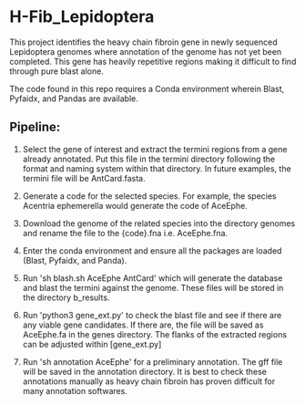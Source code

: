 # H-Fib_Lepidoptera

This project identifies the heavy chain fibroin gene in newly sequenced Lepidoptera genomes where annotation of the genome has not yet been completed. This gene has heavily repetitive regions making it difficult to find through pure blast alone.

The code found in this repo requires a Conda environment wherein Blast, Pyfaidx, and Pandas are available.

## Pipeline:
1. Select the gene of interest and extract the termini regions from a gene already annotated. Put this file in the termini directory following the format and naming system within that directory. In future examples, the termini file will be AntCard.fasta.

2. Generate a code for the selected species. For example, the species Acentria ephemerella would generate the code of AceEphe.

3. Download the genome of the related species into the directory genomes and rename the file to the {code}.fna i.e. AceEphe.fna.

4. Enter the conda environment and ensure all the packages are loaded (Blast, Pyfaidx, and Panda).

5.  Run 'sh blash.sh AceEphe AntCard' which will generate the database and blast the termini against the genome. These files will be stored in the directory b_results.

7. Run 'python3 gene_ext.py' to check the blast file and see if there are any viable gene candidates. If there are, the file will be saved as AceEphe.fa in the genes directory. The flanks of the extracted regions can be adjusted within [gene_ext.py]

8. Run 'sh annotation AceEphe' for a preliminary annotation. The gff file will be saved in the annotation directory. It is best to check these annotations manually as heavy chain fibroin has proven difficult for many annotation softwares.
